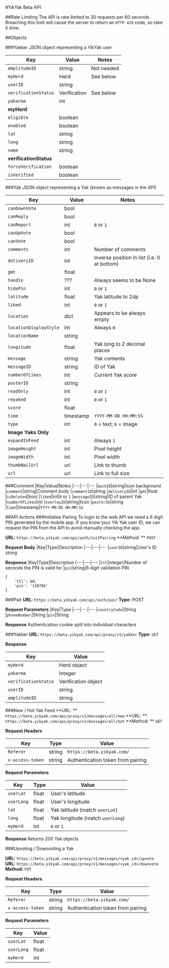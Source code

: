 #YikYak Beta API

##Rate Limiting
The API is rate limited to 30 requests per 60 seconds. Breaching this limit will cause the server to return an `HTTP 429` code, so take it slow.

##Objects

###Yakker
JSON object representing a YikYak user

|Key|Value|Notes
|---|---|---
|`amplitudeID`|string|Not needed
|`myHerd`|Herd|See below
|`userID`|string
|`verificationStatus`|Verification|See below
|`yakarma`|int
|**myHerd**
|`eligible`|boolean
|`enabled`|boolean
|`lat`|string
|`long`|string
|`name`|string
|**verificationStatus**
|`forceVerification`|boolean
|`isVerified`|boolean

###Yak
JSON object representing a Yak (known as messages in the API)

|Key|Value|Notes
|---|---|---
|`canDownVote`|bool
|`canReply`|bool|
|`canReport`|int|`0` or `1`
|`canUpVote`|bool
|`canVote`|bool
|`comments`|int|Number of comments
|`deliveryID`|int|Inverse position in list (i.e. 0 at bottom)
|`gmt`|float
|`handle`|???|Always seems to be None
|`hidePin`|int|`0` or `1`
|`latitude`|float|Yak latitude to 2dp
|`liked`|int|`0` or `1`
|`location`|dict|Appears to be always empty
|`locationDisplayStyle`|int|Always `0`
|`locationName`|string
|`longitude`|float|Yak long to 2 decimal places
|`message`|string|Yak contents
|`messageID`|string|ID of Yak
|`numberOfLikes`|int|Current Yak score
|`posterID`|string|
|`readOnly`|int|`0` or `1`
|`reyaked`|int|`0` or `1`
|`score`|float
|`time`|timestamp|`YYYY-MM-DD HH:MM:SS`
|`type`|int|`0` = text; `6` = image
|**Image Yaks Only**
|`expandInFeed`|int|Always `1`
|`imageHeight`|int|Pixel height
|`imageWidth`|int|Pixel width
|`thumbNailUrl`|url|Link to thumb
|`url`|url|Link to full size

###Comment
|Key|Value|Notes
|---|---|---
|`backID`|string|Icon background
|`comment`|string|Comment body
|`commentID`|string
|`deliveryID`|int
|`gmt`|float
|`isDeleted`|bool
|`liked`|int|`0` or `1`
|`messageID`|string|ID of parent Yak
|`numberOfLikes`|int
|`overlayID`|string|Icon
|`posterID`|string
|`time`|timestamp|`YYYY-MM-DD HH:MM:SS`

##API Actions
###Initialise Pairing
To login to the web API we need a 6 digit PIN generated by the mobile app. If you know your Yik Yak user ID, we can request the PIN from the API to avoid manually checking the app.

**URL:** `https://beta.yikyak.com/api/auth/initPairing`
**Method: ** `POST`

**Request Body**
|Key|Type|Description
|---|---|---
|`userID`|string|User's ID string

**Response**
|Key|Type|Description
|---|---|---
|`ttl`|integer|Number of seconds the PIN is valid for
|`pin`|string|6 digit validation PIN

```
{
    'ttl': 60,
    'pin': '110786'
}
```

###Pair
**URL:** `https://beta.yikyak.com/api/auth/pair`
**Type:** POST

**Request Parameters**
|Key|Type
|---|---|---
|`countryCode`|String
|`phoneNumber`|String
|`pin`|String

**Response**
Authentication cookie split into individual characters

###Yakker
**URL:** `https://beta.yikyak.com/api/proxy/v1/yakker`
**Type:** `GET`

**Response**

|Key|Value
|---|---
|`myHerd`|Herd object
|`yakarma`|Integer
|`verificationStatus`|Verification object
|`userID`|string
|`amplitudeID`|string


###New / Hot Yak Feed
**URL: ** `https://beta.yikyak.com/api/proxy/v1/messages/all/new`
**URL: ** `https://beta.yikyak.com/api/proxy/v1/messages/all/hot`
**Method: ** `GET`

**Request Headers**

|Key|Type|Value
|---|---|---
|`Referer`|string|`https://beta.yikyak.com/`
|`x-access-token`|string|Authentication token from pairing

**Request Parameters**

|Key|Type|Value
|---|---|---
|`userLat`|float|User's latitude
|`userLong`|float|User's longitude
|`lat`|float|Yak latitude (match `userLat`)
|`long`|float|Yak longitude (match `userLong`)
|`myHerd`|int|`0` or `1`

**Response**
Returns 200 Yak objects

###Upvoting / Downvoting a Yak

**URL:** `https://beta.yikyak.com/api/proxy/v1/messages/<yak_id>/upvote`
**URL:** `https://beta.yikyak.com/api/proxy/v1/messages/<yak_id>/downvote`
**Method:** `PUT`

**Request Headers**

|Key|Type|Value
|---|---|---
|`Referer`|string|`https://beta.yikyak.com/`
|`x-access-token`|string|Authentication token from pairing

**Request Parameters**

|Key|Value
|---|---
|`userLat`|float
|`userLong`|float
|`myHerd`|int
